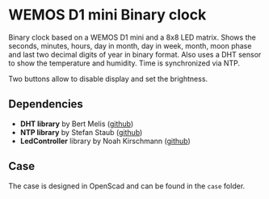 # WEMOS D1 mini Binary clock

Binary clock based on a WEMOS D1 mini and a 8x8 LED matrix. Shows the seconds, minutes, hours, day in month, day in week, month, moon phase and last two decimal digits of year in binary format.
Also uses a DHT sensor to show the temperature and humidity.
Time is synchronized via NTP.

Two buttons allow to disable display and set the brightness.

## Dependencies
- **DHT library** by Bert Melis ([github](https://github.com/bertmelis/DHT))
- **NTP library** by Stefan Staub ([github](https://github.com/sstaub/NTP))
- **LedController** library by Noah Kirschmann ([github](https://github.com/noah1510/LedController))

## Case
The case is designed in OpenScad and can be found in the `case` folder.